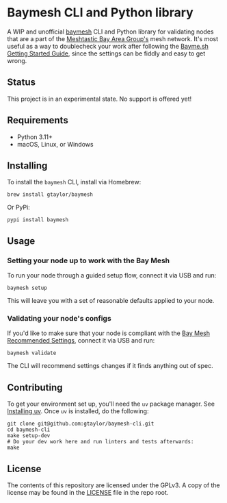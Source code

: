 # Baymesh CLI and Python library

A WIP and unofficial [baymesh](http://bayme.sh) CLI and Python library for validating nodes that are a part of the [Meshtastic Bay Area Group's](https://bayme.sh/) mesh network. It's most useful as a way to doublecheck your work after following the [Bayme.sh Getting Started Guide](https://bayme.sh/docs/getting-started/), since the settings can be fiddly and easy to get wrong.

## Status

This project is in an experimental state. No support is offered yet!

## Requirements

* Python 3.11+
* macOS, Linux, or Windows

## Installing

To install the `baymesh` CLI, install via Homebrew:

```shell
brew install gtaylor/baymesh
```

Or PyPi:

```shell
pypi install baymesh
```

## Usage

### Setting your node up to work with the Bay Mesh

To run your node through a guided setup flow, connect it via USB and run:

```shell
baymesh setup
```

This will leave you with a set of reasonable defaults applied to your node.

### Validating your node's configs

If you'd like to make sure that your node is compliant with the [Bay Mesh Recommended Settings](https://bayme.sh/docs/getting-started/recommended-settings/), connect it via USB and run:

```shell
baymesh validate
```

The CLI will recommend settings changes if it finds anything out of spec.

## Contributing

To get your environment set up, you'll need the `uv` package manager. See [Installing uv](https://docs.astral.sh/uv/getting-started/installation/). Once `uv` is installed, do the following:

```shell
git clone git@github.com:gtaylor/baymesh-cli.git
cd baymesh-cli
make setup-dev
# Do your dev work here and run linters and tests afterwards:
make
```

## License

The contents of this repository are licensed under the GPLv3. A copy of the license may be found in the [LICENSE](./LICENSE) file in the repo root.